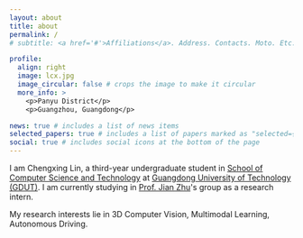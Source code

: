 ```yaml
---
layout: about
title: about
permalink: /
# subtitle: <a href='#'>Affiliations</a>. Address. Contacts. Moto. Etc.

profile:
  align: right
  image: lcx.jpg
  image_circular: false # crops the image to make it circular
  more_info: >
    <p>Panyu District</p>
    <p>Guangzhou, Guangdong</p>

news: true # includes a list of news items
selected_papers: true # includes a list of papers marked as "selected={true}"
social: true # includes social icons at the bottom of the page
---
```


I am Chengxing Lin, a third-year undergraduate student in [School of Computer Science and Technology](https://cs.gdut.edu.cn) at [Guangdong University of Technology (GDUT)](https://www.gdut.edu.cn). I am currently studying in [Prof. Jian Zhu](https://yzw.gdut.edu.cn/info/1120/1837.htm)'s group as a research intern.

My research interests lie in 3D Computer Vision, Multimodal Learning, Autonomous Driving.
